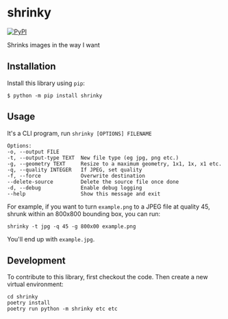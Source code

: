 # shrinky

[![PyPI](https://img.shields.io/pypi/v/shrinky.svg)](https://pypi.org/project/shrinky/)

Shrinks images in the way I want

## Installation

Install this library using `pip`:

    $ python -m pip install shrinky

## Usage

It's a CLI program, run `shrinky [OPTIONS] FILENAME`

    Options:
    -o, --output FILE
    -t, --output-type TEXT  New file type (eg jpg, png etc.)
    -g, --geometry TEXT     Resize to a maximum geometry, 1x1, 1x, x1 etc.
    -q, --quality INTEGER   If JPEG, set quality
    -f, --force             Overwrite destination
    --delete-source         Delete the source file once done
    -d, --debug             Enable debug logging
    --help                  Show this message and exit

For example, if you want to turn `example.png` to a JPEG file at quality 45, shrunk within an 800x800 bounding box, you can run:

`shrinky -t jpg -q 45 -g 800x00 example.png`

You'll end up with `example.jpg`.

## Development

To contribute to this library, first checkout the code. Then create a new virtual environment:

    cd shrinky
    poetry install
    poetry run python -m shrinky etc etc
